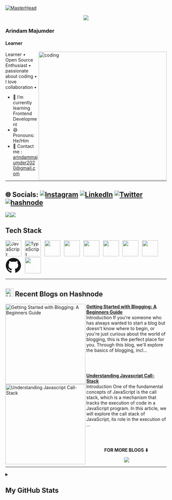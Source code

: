 [![MasterHead](https://github.com/Arindam200/Arindam200/blob/main/github-header-image.png)](https://github.com/Arindam200)
<p align="center"><img src="https://readme-typing-svg.herokuapp.com/?font=Mitr&color=A13B3B&size=20&center=true&vCenter=true&lines=Welcome+to+my+Profile+!!;I+am+open-minded+and+eager+to+learn;Interested+in+Open-Source...;Have+a+nice+day+ahead+!!"></p>

###  Arindam Majumder

#### Learner
<img align="right" alt="coding" width="400" src="https://www.careerguide.com/career/wp-content/uploads/2021/08/Full-Stack-Developer-1.gif">
Learner • Open Source Enthusiast • passionate about coding • I love collaboration • 


- 🌱 I’m currently learning  Frontend Development 
- 😄 Pronouns: He/Him 
- 📧 Contact me : arindammajumder2020@gmail.com

---

## 🌐 Socials: [![Instagram](https://img.shields.io/badge/Instagram-%23E4405F.svg?logo=Instagram&logoColor=white)](https://instagram.com/i_am_arindam_official?igshid=YmMyMTA2M2Y=) [![LinkedIn](https://img.shields.io/badge/LinkedIn-%230077B5.svg?logo=linkedin&logoColor=white)](https://www.linkedin.com/in/arindam-majumder-021bb623b/) [![Twitter](https://img.shields.io/badge/Twitter-%231DA1F2.svg?logo=Twitter&logoColor=white)](https://twitter.com/intent/follow?screen_name=Arindam_1729) [![hashnode](http://img.shields.io/badge/-Hashnode-2962ff?style=flat&logo=hashnode&logoColor=white)](https://arindam1729.hashnode.dev/)

<a href="https://www.twitter.com/arindam_1729" target="_blank" rel="noreferrer"><img
src="https://img.shields.io/twitter/follow/arindam_1729?logo=twitter&style=for-the-badge&color=0891b2&labelColor=1c1917"
/></a><a href="https://www.github.com/Arindam200" target="_blank" rel="noreferrer"><img
src="https://img.shields.io/github/followers/Arindam200?logo=github&style=for-the-badge&color=0891b2&labelColor=1c1917" /></a>

 ## **Tech Stack**
 <img height="50" src="https://cdn.jsdelivr.net/gh/devicons/devicon/icons/javascript/javascript-original.svg" alt="JavaScript" />&ensp;
<img height="50" src="https://cdn.jsdelivr.net/gh/devicons/devicon/icons/typescript/typescript-original.svg" alt="TypeScript" />&ensp;
<img height="50" src="https://cdn.jsdelivr.net/gh/devicons/devicon/icons/java/java-original.svg" />&ensp;
<img height="50" src="https://cdn.jsdelivr.net/gh/devicons/devicon/icons/python/python-original.svg" />&ensp;
<img height="50" src="https://cdn.jsdelivr.net/gh/devicons/devicon/icons/react/react-original.svg" />&ensp;
<img height="50" src="https://cdn.jsdelivr.net/gh/devicons/devicon/icons/tailwindcss/tailwindcss-plain.svg" />&ensp;
<img height="50" src="https://cdn.jsdelivr.net/gh/devicons/devicon/icons/nodejs/nodejs-original.svg" />&ensp;
<img height="50" src="https://cdn.jsdelivr.net/gh/devicons/devicon/icons/vscode/vscode-original.svg"/>&ensp;
<svg height="50" viewBox="0 0 128 128">
<rect width="100%" height="100%" fill="white" />
<g fill="#181616"><path fill-rule="evenodd" clip-rule="evenodd" d="M64 5.103c-33.347 0-60.388 27.035-60.388 60.388 0 26.682 17.303 49.317 41.297 57.303 3.017.56 4.125-1.31 4.125-2.905 0-1.44-.056-6.197-.082-11.243-16.8 3.653-20.345-7.125-20.345-7.125-2.747-6.98-6.705-8.836-6.705-8.836-5.48-3.748.413-3.67.413-3.67 6.063.425 9.257 6.223 9.257 6.223 5.386 9.23 14.127 6.562 17.573 5.02.542-3.903 2.107-6.568 3.834-8.076-13.413-1.525-27.514-6.704-27.514-29.843 0-6.593 2.36-11.98 6.223-16.21-.628-1.52-2.695-7.662.584-15.98 0 0 5.07-1.623 16.61 6.19C53.7 35 58.867 34.327 64 34.304c5.13.023 10.3.694 15.127 2.033 11.526-7.813 16.59-6.19 16.59-6.19 3.287 8.317 1.22 14.46.593 15.98 3.872 4.23 6.215 9.617 6.215 16.21 0 23.194-14.127 28.3-27.574 29.796 2.167 1.874 4.097 5.55 4.097 11.183 0 8.08-.07 14.583-.07 16.572 0 1.607 1.088 3.49 4.148 2.897 23.98-7.994 41.263-30.622 41.263-57.294C124.388 32.14 97.35 5.104 64 5.104z"></path><path d="M26.484 91.806c-.133.3-.605.39-1.035.185-.44-.196-.685-.605-.543-.906.13-.31.603-.395 1.04-.188.44.197.69.61.537.91zm2.446 2.729c-.287.267-.85.143-1.232-.28-.396-.42-.47-.983-.177-1.254.298-.266.844-.14 1.24.28.394.426.472.984.17 1.255zM31.312 98.012c-.37.258-.976.017-1.35-.52-.37-.538-.37-1.183.01-1.44.373-.258.97-.025 1.35.507.368.545.368 1.19-.01 1.452zm3.261 3.361c-.33.365-1.036.267-1.552-.23-.527-.487-.674-1.18-.343-1.544.336-.366 1.045-.264 1.564.23.527.486.686 1.18.333 1.543zm4.5 1.951c-.147.473-.825.688-1.51.486-.683-.207-1.13-.76-.99-1.238.14-.477.823-.7 1.512-.485.683.206 1.13.756.988 1.237zm4.943.361c.017.498-.563.91-1.28.92-.723.017-1.308-.387-1.315-.877 0-.503.568-.91 1.29-.924.717-.013 1.306.387 1.306.88zm4.598-.782c.086.485-.413.984-1.126 1.117-.7.13-1.35-.172-1.44-.653-.086-.498.422-.997 1.122-1.126.714-.123 1.354.17 1.444.663zm0 0"></path></g></svg>&ensp;
<img height="50" src="https://cdn.jsdelivr.net/gh/devicons/devicon/icons/figma/figma-original.svg" />&ensp;



---
## <a href="https://arindam1729.hashnode.dev/"><img src="https://github.com/Arindam200/Arindam200/blob/main/CDyAuTy75.png" title="Hashnode" alt="Hashnode blog" width="25"/></a> Recent Blogs on Hashnode

<!-- HASHNODE_BLOG:START -->
<p align="left">
<a href="https://arindam1729.hashnode.dev//getting-started-with-blogging-a-beginners-guide" title="Getting Started with Blogging: A Beginners Guide"><img src="https://cdn.hashnode.com/res/hashnode/image/upload/v1694621881990/9e837937-d888-4a19-989d-358d22fc5557.gif" alt="Getting Started with Blogging: A Beginners Guide" width="250px" align="left" /></a>
<a href="https://arindam1729.hashnode.dev//getting-started-with-blogging-a-beginners-guide" title="Getting Started with Blogging: A Beginners Guide"><strong>Getting Started with Blogging: A Beginners Guide</strong></a>
<br/> Introduction
If you're someone who has always wanted to start a blog but doesn't know where to begin, or you're just curious about the world of blogging, this is the perfect place for you.
Through this blog, we'll explore the basics of blogging, incl... </p> <br/> <br/>
<p align="left">
<a href="https://arindam1729.hashnode.dev//understanding-javascript-call-stack" title="Understanding Javascript Call-Stack"><img src="https://cdn.hashnode.com/res/hashnode/image/upload/v1691010494159/fdec98fe-4a9e-45dc-9019-96b3aec3ec7c.png" alt="Understanding Javascript Call-Stack" width="250px" align="left" /></a>
<a href="https://arindam1729.hashnode.dev//understanding-javascript-call-stack" title="Understanding Javascript Call-Stack"><strong>Understanding Javascript Call-Stack</strong></a>
<br/> Introduction
One of the fundamental concepts of JavaScript is the call stack, which is a mechanism that tracks the execution of code in a JavaScript program.
In this article, we will explore the call stack of JavaScript, its role in the execution of ... </p> <br/> <br/>
<!-- HASHNODE_BLOG:END -->

<div align="center">
<p align="center"><b>FOR MORE BLOGS ⬇</b></p>
<p><a href="https://arindam1729.hashnode.dev/"><img src="https://img.shields.io/badge/Hashnode-2962FF?style=for-the-badge&logo=hashnode&logoColor=white"></a></p>
</div>


---


<details>

<summary><h2>My GitHub Stats</h2></summary>

<div align = "center">

<h2>My GitHub Stats<img src="https://github.githubassets.com/images/spinners/octocat-spinner-64.gif"/></h2>

</div>


<div align="center">
<table>
<tr>
<td width="45%">
<a href="http://www.github.com/Arindam200"><img src="https://github-readme-stats.vercel.app/api?username=Arindam200&show_icons=true&hide=&count_private=true&title_color=0891b2&text_color=ffffff&icon_color=0891b2&bg_color=1c1917&hide_border=true&show_icons=true" alt="Arindam200's GitHub stats" /></a> 

</td>
<td width="45%">
 <a href="http://www.github.com/Arindam200"><img src="https://github-readme-streak-stats.herokuapp.com/?user=Arindam200&stroke=ffffff&background=1c1917&ring=0891b2&fire=0891b2&currStreakNum=ffffff&currStreakLabel=0891b2&sideNums=ffffff&sideLabels=ffffff&dates=ffffff&hide_border=true" /></a>
 
</table>


</div>
</td>
</tr>

[![Arindam's github activity graph](https://github-readme-activity-graph.vercel.app/graph?username=Arindam200)](https://github.com/ashutosh00710/github-readme-activity-graph)

</details>

